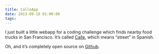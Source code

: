 ```yaml
---
title: CalleApp
date: 2013-09-10 01:00:00
tags:
---
```


<p>I just built a little webapp for a coding challenge which finds nearby food trucks in San Francisco. It&#8217;s called <a href='http://briangonzalez.org/calle/'>Calle</a>, which means &#8220;street&#8221; in Spanish.</p>

<p>Oh, and it&#8217;s completely open source on <a href='https://github.com/briangonzalez/calle-app'>Github</a>.</p>
